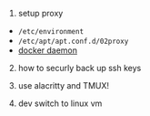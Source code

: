 1. setup proxy
- `/etc/environment`
- `/etc/apt/apt.conf.d/02proxy`
- [docker daemon](https://docs.docker.com/engine/daemon/proxy/)

2. how to securly back up ssh keys

3. use alacritty and TMUX!

4. dev switch to linux vm

